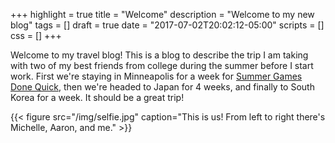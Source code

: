 +++
highlight = true
title = "Welcome"
description = "Welcome to my new blog"
tags = []
draft = true
date = "2017-07-02T20:02:12-05:00"
scripts = []
css = []
+++

Welcome to my travel blog! This is a blog to describe the trip I am taking with
two of my best friends from college during the summer before I start work. First
we're staying in Minneapolis for a week for [Summer Games Done
Quick](https://gamesdonequick.com/), then we're headed to Japan for 4 weeks, and
finally to South Korea for a week.  It should be a great trip!


{{< figure src="/img/selfie.jpg"
    caption="This is us! From left to right there's Michelle, Aaron, and me." >}}

